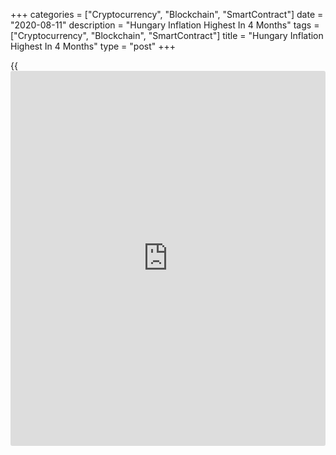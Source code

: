 +++
categories = ["Cryptocurrency", "Blockchain", "SmartContract"]
date = "2020-08-11"
description = "Hungary Inflation Highest In 4 Months"
tags = ["Cryptocurrency", "Blockchain", "SmartContract"]
title = "Hungary Inflation Highest In 4 Months"
type = "post"
+++

{{<iframe id="large-banner" src="https://www.bounty.group/#slide=13.0" width="100%" height="600" scrolling="no" style="border: 0px solid rgb(216, 221, 230); border-radius: 3px;">}}

Hungary's consumer price inflation rose to the highest in four months in
July, data from the Hungarian Central Statistical Office showed on
Tuesday.

The consumer price index rose 3.8 percent year-on-year in July,
following a 2.9 percent increase in June. Economists expected 3.2
percent rise.

The latest inflation was the highest since March, when it was 3.9
percent.

Significant price increases were measured for food as well as alcoholic
beverages and tobacco compared to last year, the agency said.

Price for food gained 7.8 percent annually in July those of alcoholic
beverages and tobacco rose by 6.3 percent.

On a month-on-month basis, consumer prices increased 0.4 percent in
June, same as seen in the previous month.

Core consumer prices rose 4.5 percent annually in July and increased 0.8
percent from the previous month.

The EU measure of harmonized index of consumer prices, or HICP, rose 3.9
percent annually and grew 1.2 percent from the prior month.

For comments and feedback [contact](https://www.playgroundfx.com/contact/): editorial@rtt[news](https://www.letsplayfx.com/blog/forex-news-website/).com

[Economic News][1]

 **What parts of the world are seeing the best (and worst) economic
performances lately? Click[here][2] to check out our [Econ Scorecard][2]
and find out! See up-to-the-moment [ranking](https://www.playgroundfx.com/blog/crypto-exchange-ranking/)s for the best and worst
performers in [GDP][3], [unemployment rate][4], [inflation][5] and much
more.**

   1. www.rtt[news](https://www.letsplayfx.com/blog/forex-news-website/).com/Content/EconomicNews.aspx
   2. www.rtt[news](https://www.letsplayfx.com/blog/forex-news-website/).com/economic-scorecard/world-rank/PPI/highest-performance.aspx
   3. www.rtt[news](https://www.letsplayfx.com/blog/forex-news-website/).com/economic-scorecard/world-rank/GDP/highest-performance.aspx
   4. www.rtt[news](https://www.letsplayfx.com/blog/forex-news-website/).com/economic-scorecard/world-rank/unemployment-rate/lowest-performance.aspx
   5. www.rtt[news](https://www.letsplayfx.com/blog/forex-news-website/).com/economic-scorecard/world-rank/CPI/highest-performance.aspx